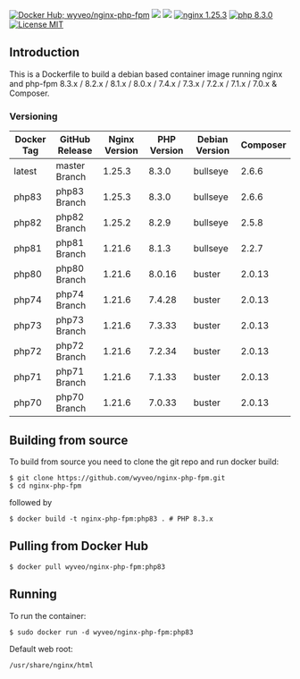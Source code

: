 [![Docker Hub; wyveo/nginx-php-fpm](https://img.shields.io/badge/docker%20hub-wyveo%2Fnginx--php--fpm-blue.svg?&logo=docker&style=for-the-badge)](https://hub.docker.com/r/wyveo/nginx-php-fpm/) [![](https://badges.weareopensource.me/docker/pulls/wyveo/nginx-php-fpm?style=for-the-badge)](https://hub.docker.com/r/wyveo/nginx-php-fpm/) [![](https://img.shields.io/docker/image-size/wyveo/nginx-php-fpm/latest?style=for-the-badge)](https://hub.docker.com/r/wyveo/nginx-php-fpm/) [![nginx 1.25.3](https://img.shields.io/badge/nginx-1.25.3-brightgreen.svg?&logo=nginx&logoColor=white&style=for-the-badge)](https://nginx.org/en/CHANGES) [![php 8.3.0](https://img.shields.io/badge/php--fpm-8.3.0-blue.svg?&logo=php&logoColor=white&style=for-the-badge)](https://secure.php.net/releases/8_3_0.php) [![License MIT](https://img.shields.io/badge/license-MIT-blue.svg?&style=for-the-badge)](https://github.com/wyveo/nginx-php-fpm/blob/master/LICENSE)

## Introduction

This is a Dockerfile to build a debian based container image running nginx and php-fpm 8.3.x / 8.2.x / 8.1.x / 8.0.x / 7.4.x / 7.3.x / 7.2.x / 7.1.x / 7.0.x & Composer.

### Versioning

| Docker Tag | GitHub Release | Nginx Version | PHP Version | Debian Version | Composer |
| ---------- | -------------- | ------------- | ----------- | -------------- | -------- |
| latest     | master Branch  | 1.25.3        | 8.3.0       | bullseye       | 2.6.6    |
| php83      | php83 Branch   | 1.25.3        | 8.3.0       | bullseye       | 2.6.6    |
| php82      | php82 Branch   | 1.25.2        | 8.2.9       | bullseye       | 2.5.8    |
| php81      | php81 Branch   | 1.21.6        | 8.1.3       | bullseye       | 2.2.7    |
| php80      | php80 Branch   | 1.21.6        | 8.0.16      | buster         | 2.0.13   |
| php74      | php74 Branch   | 1.21.6        | 7.4.28      | buster         | 2.0.13   |
| php73      | php73 Branch   | 1.21.6        | 7.3.33      | buster         | 2.0.13   |
| php72      | php72 Branch   | 1.21.6        | 7.2.34      | buster         | 2.0.13   |
| php71      | php71 Branch   | 1.21.6        | 7.1.33      | buster         | 2.0.13   |
| php70      | php70 Branch   | 1.21.6        | 7.0.33      | buster         | 2.0.13   |

## Building from source

To build from source you need to clone the git repo and run docker build:

```
$ git clone https://github.com/wyveo/nginx-php-fpm.git
$ cd nginx-php-fpm
```

followed by

```
$ docker build -t nginx-php-fpm:php83 . # PHP 8.3.x
```

## Pulling from Docker Hub

```
$ docker pull wyveo/nginx-php-fpm:php83
```

## Running

To run the container:

```
$ sudo docker run -d wyveo/nginx-php-fpm:php83
```

Default web root:

```
/usr/share/nginx/html
```
